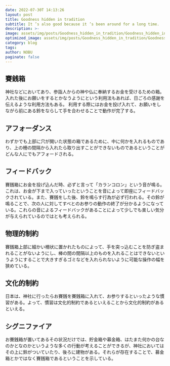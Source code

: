 ```yaml
---
date: 2022-07-30T 14:13:26
layout: post
title: Goodness hidden in tradition
subtitle: It ’s also good because it ’s been around for a long time.
description: >-
image: assets/img/posts/Goodness_hidden_in_tradition/Goodness_hidden_in_tradition.jpg
optimized_image: assets/img/posts/Goodness_hidden_in_tradition/Goodness_hidden_in_tradition_resized_thumbnail.jpg
category: blog
tags: 
author: NOBU
paginate: false
---
```


## 賽銭箱

神社などにおいてあり、参詣人からの神や仏に奉納するお金を受けるための箱。
入れた後にお願いをするとかなうようにという利用法もあれば、日ごろの感謝を伝えるような利用方法もある。
利用する際にはお金を投げ入れて、お願いをしながら前にある鈴をならして手を合わせることで動作が完了する。

## アフォーダンス

わずかでも上部に穴が開いた状態の箱であるために、中に何かを入れるものであり、上の柵の間隔から入れたら取り出すことができないものであるということがどんな人にでもアフォードされる。

## フィードバック

賽銭箱にお金を投げ込んだ時、必ずと言って「カランコロン」という音が鳴る。これは、お金が下まで入っていったということを音によって即座にフィードバックされている。また、賽銭をした後、鈴を鳴らす行為が必ず行われる。その鈴が鳴ることで、次の人に対してすべとのお参りの動作の終了が分かるようになっている。これらの音によるフィードバックがあることによって少しでも楽しい気分が与えられているのではとも考えられる。

## 物理的制約

賽銭箱上部に細かい柵状に置かれたものによって、手を突っ込むことを防ぎ盗まれることがないようにし、棒の間の間隔以上のものを入れることはできないというようにすることで大きすぎるゴミなどを入れられないように可能な操作の幅を狭めている。

## 文化的制約

日本は、神社に行ったらお賽銭を賽銭箱に入れて、お参りするといったような慣習がある。よって、慣習は文化的制約であるといえることから文化的制約があるといえる。

## シグニファイア

お賽銭箱が置いてあるその状況だけでは、貯金箱や募金箱、はたまた何かの台なのかとなのかというような多くの行動が考えることができるが、神社においてはその上に鈴がついていたり、後ろに建物がある。それらが存在することで、募金箱とかではなく賽銭箱であるということを示している。